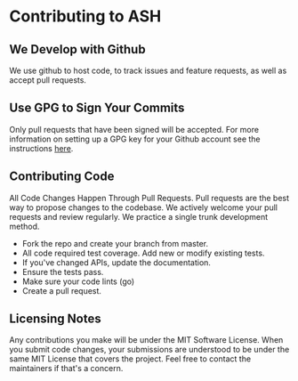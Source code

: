 # Contributing to ASH

## We Develop with Github

We use github to host code, to track issues and feature requests, as well as accept pull requests.

## Use GPG to Sign Your Commits

Only pull requests that have been signed will be accepted.  For more information on setting up a GPG key for your Github account see the instructions [here](https://help.github.com/en/articles/managing-commit-signature-verification).

## Contributing Code

All Code Changes Happen Through Pull Requests.  Pull requests are the best way to propose changes to the codebase. We actively welcome your pull requests and review regularly.  We practice a single trunk development method.

- Fork the repo and create your branch from master.
- All code required test coverage.  Add new or modify existing tests.
- If you've changed APIs, update the documentation.
- Ensure the tests pass.
- Make sure your code lints (go)
- Create a pull request.

## Licensing Notes

Any contributions you make will be under the MIT Software License. When you submit code changes, your submissions are understood to be under the same MIT License that covers the project. Feel free to contact the maintainers if that's a concern.